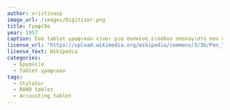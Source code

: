 ```yaml
---
author: xristinasp
image_url: /images/Digitizer.png
title: Γραφίδα
year: 1957 
caption: Ένα tablet γραφικών είναι μια συσκευή εισόδου υπολογιστή που επιτρέπει σε έναν χρήστη να σχεδιάσει με το χέρι εικόνες και γραφικά, με μια ειδική γραφίδα που μοιάζει με στυλό, παρόμοια με τον τρόπο που ένα άτομο σχεδιάζει εικόνες με μολύβι και χαρτί. Αυτά τα δισκία μπορούν επίσης να χρησιμοποιηθούν για τη συλλογή δεδομένων ή χειρόγραφων υπογραφών. 
license_url: "https://upload.wikimedia.org/wikipedia/commons/3/3b/Pen_Tablet.jpg" 
license_text: Wikipedia 
categories:
  - Εργαλεία
  - Tablet γραφικών
tags:
  - Stylator
  - RAND tablet
  - Accousting tablet
---
```

